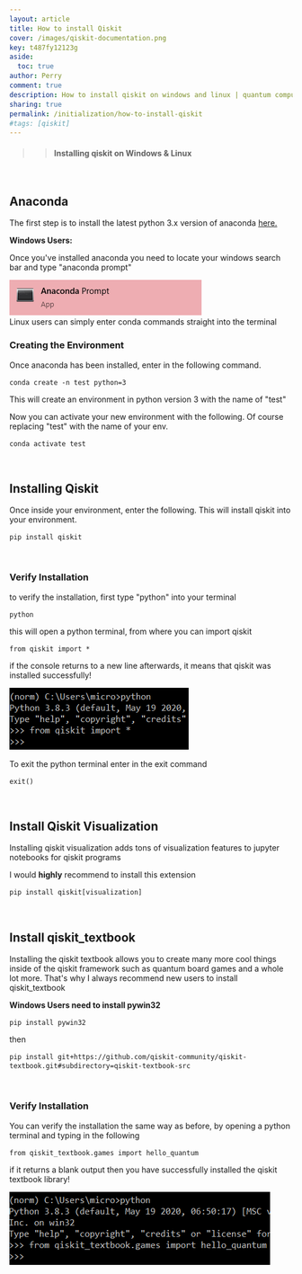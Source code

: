 ```yaml
---
layout: article 
title: How to install Qiskit
cover: /images/qiskit-documentation.png
key: t487fy12123g
aside:
  toc: true
author: Perry
comment: true
description: How to install qiskit on windows and linux | quantum computing an applied approach 
sharing: true
permalink: /initialization/how-to-install-qiskit 
#tags: [qiskit]
---
```

<!--https://hitcounter.pythonanywhere.com/--> 
<!--https://github.com/brentvollebregt/hit-counter
^^Docs for hit counter^^
-->

>> #### Installing qiskit on Windows & Linux

<!--work on adding a like button with firebase-->  
<!--https://console.firebase.google.com/u/0/project/wrelkss/overview-->
<!-- https://mazipan.space/create-simple-like-button-using-firebase-rtdb/en/ -->

<br>

<!--more-->

<!-- The core Firebase JS SDK is always required and must be listed first -->
<script src="https://www.gstatic.com/firebasejs/7.17.1/firebase-app.js"></script>

<!-- TODO: Add SDKs for Firebase products that you want to use
     https://firebase.google.com/docs/web/setup#available-libraries -->
<script src="https://www.gstatic.com/firebasejs/7.17.1/firebase-analytics.js"></script>

<script>
  // Your web app's Firebase configuration
  var firebaseConfig = {
    apiKey: "AIzaSyCGVCAZ6RL0Gjuc9sq6fdnAETbc1oDGLns",
    authDomain: "wrelkss.firebaseapp.com",
    databaseURL: "https://wrelkss.firebaseio.com",
    projectId: "wrelkss",
    storageBucket: "wrelkss.appspot.com",
    messagingSenderId: "170107683865",
    appId: "1:170107683865:web:3f40853c493c7929a9d688",
    measurementId: "G-26XJY2LG7G"
  };
  // Initialize Firebase
  firebase.initializeApp(firebaseConfig);
  firebase.analytics();
</script>

<!--<script>

  let xmlHttp = new XMLHttpRequest();
  xmlHttp.open('GET', 'https://hitcounter.pythonanywhere.com/count', false);
  xmlHttp.send(null);
  count = xmlHttp.responseText;

</script>

<center>
<div class="card">
  <div class="card__content">
    <p class="warning">
    Views: <Strong>
    <script type="text/javascript">
            document.write(count)
    </script>
    </Strong>
    </p>
  </div>
</div>
</center> -->

## Anaconda 

The first step is to install the latest python 3.x version of anaconda [here.](https://www.anaconda.com/products/individual)

**Windows Users:**

Once you've installed anaconda you need to locate your windows search bar and type "anaconda prompt"
<div class="card">
  <div class="card__image">
    <img class="image" src="/images/anaconda-windows-activate.png"/>
  </div>
</div>
Linux users can simply enter conda commands straight into the terminal

<br>

### Creating the Environment
Once anaconda has been installed, enter in the following command.

    conda create -n test python=3

This will create an environment in python version 3 with the name of "test"

Now you can activate your new environment with the following. Of course replacing "test" with the name of your env.

    conda activate test

<br>

## Installing Qiskit

Once inside your environment, enter the following. This will install qiskit into your environment.

    pip install qiskit

<br>

### Verify Installation

to verify the installation, first type "python" into your terminal

    python

this will open a python terminal, from where you can import qiskit

    from qiskit import *

if the console returns to a new line afterwards, it means that qiskit was installed successfully!

<div class="card">
  <div class="card__image">
    <img class="image" src="/images/anaconda-install-qiskit.png"/>
  </div>
</div>

To exit the python terminal enter in the exit command 

    exit()

<br>

## Install Qiskit Visualization

Installing qiskit visualization adds tons of visualization features to jupyter notebooks for qiskit programs

I would **highly** recommend to install this extension

    pip install qiskit[visualization]

<br>

## Install qiskit_textbook

Installing the qiskit textbook allows you to create many more cool things inside of the qiskit framework such as quantum board games and a whole lot more. That's why I always recommend new users to install qiskit_textbook

**Windows Users need to install pywin32**

    pip install pywin32

then

    pip install git+https://github.com/qiskit-community/qiskit-textbook.git#subdirectory=qiskit-textbook-src

<br>

### Verify Installation

You can verify the installation the same way as before, by opening a python terminal and typing in the following 

    from qiskit_textbook.games import hello_quantum

if it returns a blank output then you have successfully installed the qiskit textbook library!

<div class="card">
  <div class="card__image">
    <img class="image" src="/images/install-qiskit-on-windows.png"/>
  </div>
</div>

<!--more-->
